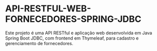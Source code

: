 # API-RESTFUL-WEB-FORNECEDORES-SPRING-JDBC
Este projeto é uma API RESTful e aplicação web desenvolvida em Java Spring Boot JDBC, com frontend em Thymeleaf, para cadastro e gerenciamento de fornecedores.
